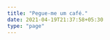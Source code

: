```yaml
---
title: "Pegue-me um café."
date: 2021-04-19T21:37:58+05:30
type: "page"
---
```


<script language="JavaScript" type="text/javascript">location.href="https://go.hotmart.com/A1939024g"</script>
